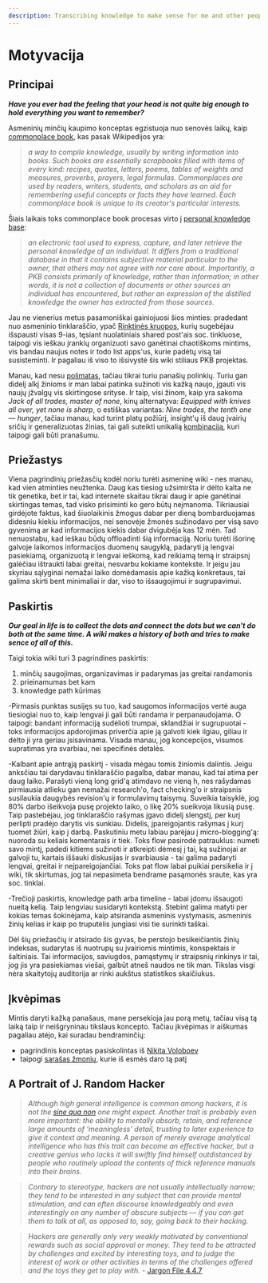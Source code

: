 ```yaml
---
description: Transcribing knowledge to make sense for me and other people
---
```


# Motyvacija

## Principai

_**Have you ever had the feeling that your head is not quite big enough to hold everything you want to remember?**_

Asmeninių minčių kaupimo konceptas egzistuoja nuo senovės laikų, kaip [commonplace book](https://www.wikiwand.com/en/Commonplace_book), kas pasak Wikipedijos yra: 

> _a way to compile knowledge, usually by writing information into books. Such books are essentially scrapbooks filled with items of every kind: recipes, quotes, letters, poems, tables of weights and measures, proverbs, prayers, legal formulas. Commonplaces are used by readers, writers, students, and scholars as an aid for remembering useful concepts or facts they have learned. Each commonplace book is unique to its creator's particular interests._

Šiais laikais toks commonplace book procesas virto į [personal knowledge base](https://www.wikiwand.com/en/Personal_knowledge_base):

> _an electronic tool used to express, capture, and later retrieve the personal knowledge of an individual. It differs from a traditional database in that it contains subjective material particular to the owner, that others may not agree with nor care about. Importantly, a PKB consists primarily of knowledge, rather than information; in other words, it is not a collection of documents or other sources an individual has encountered, but rather an expression of the distilled knowledge the owner has extracted from those sources._

Jau ne vienerius metus pasamoniškai gainiojuosi šios minties: pradedant nuo asmeninio tinklaraščio, ypač [Rinktinės kruopos](https://reanimated.lt/rinktines-kruopos-9), kurių sugebėjau išspausti visas 9-ias, tęsiant nuolatiniais shared post'ais soc. tinkluose, taipogi vis ieškau įrankių organizuoti savo ganėtinai chaotiškoms mintims, vis bandau naujus notes ir todo list apps'us, kurie padėtų visą tai susisteminti. Ir pagaliau iš viso to išsivystė šis wiki stiliaus PKB projektas.

Manau, kad nesu [polimatas](https://www.wikiwand.com/en/Polymath), tačiau tikrai turiu panašių polinkių. Turiu gan didelį alkį žinioms ir man labai patinka sužinoti vis kažką naujo, įgauti vis naujų įžvalgų vis skirtingose srityse. Ir taip, visi žinom, kaip yra sakoma _Jack of all trades, master of none_,  kinų alternatyva: _Equipped with knives all over, yet none is sharp_, o estiškas variantas: _Nine trades, the tenth one — hunger_, tačiau manau, kad turint platų požiūrį, insight'ų iš daug įvairių sričių ir generalizuotas žinias, tai gali suteikti unikalią [kombinaciją](https://medium.com/accelerated-intelligence/modern-polymath-81f882ce52db), kuri taipogi gali būti pranašumu.

## Priežastys

Viena pagrindinių priežasčių kodėl noriu turėti asmeninę wiki - nes manau, kad vien atminties neužtenka. Daug kas tiesiog užsimiršta ir dėlto kalta ne tik genetika, bet ir tai, kad internete skaitau tikrai daug ir apie ganėtinai skirtingas temas, tad visko prisiminti ko gero būtų neįmanoma. Tikriausiai girdėjote faktus, kad šiuolaikinis žmogus dabar per dieną bombarduojamas didesniu kiekiu informacijos, nei senovėje žmonės sužinodavo per visą savo gyvenimą ar kad informacijos kiekis dabar dvigubėja kas 12 mėn. Tad nenuostabu, kad ieškau būdų offloadinti šią informaciją. Noriu turėti išorinę galvoje laikomos informacijos duomenų saugyklą, padaryti ją lengvai pasiekiamą, organizuotą ir lengvai ieškomą, kad reikiamą temą ir straipsnį galėčiau ištraukti labai greitai, nesvarbu kokiame kontekste. Ir jeigu jau skyriau sąlyginai nemažai laiko domėdamasis apie kažką konkretaus, tai galima skirti bent minimaliai ir dar, viso to išsaugojimui ir sugrupavimui.

## Paskirtis

_**Our goal in life is to collect the dots and connect the dots but we can't do both at the same time. A wiki makes a history of both and tries to make sence of all of this.**_

Taigi tokia wiki turi 3 pagrindines paskirtis:

1. minčių saugojimas, organizavimas ir padarymas jas greitai randamonis
2. prieinamumas bet kam
3. knowledge path kūrimas

-Pirmasis punktas susijęs su tuo, kad saugomos informacijos vertė auga tiesiogiai nuo to, kaip lengvai ji gali būti randama ir perpanaudojama. O taipogi: bandant informaciją sudėlioti trumpai, sklandžiai ir sugrupuotai - toks informacijos apdorojimas priverčia apie ją galvoti kiek ilgiau, giliau ir dėlto ji yra geriau įsisavinama. Visada manau, jog koncepcijos, visumos supratimas yra svarbiau, nei specifinės detalės.

-Kalbant apie antrąją paskirtį - visada mėgau tomis žiniomis dalintis. Jeigu anksčiau tai darydavau tinklaraščio pagalba, dabar manau, kad tai atima per daug laiko. Parašyti vieną long grid'ą atimdavo ne vieną h, nes rašydamas pirmiausia atlieku gan nemažai research'o, fact checking'o ir straipsnis susilaukia daugybės revision'ų ir formulavimų taisymų. Suveikia taisyklė, jog 80% darbo išeikvoja pusę projekto laiko, o likę 20% sueikvoja likusią pusę. Taip pastebėjau, jog tinklaraščio rašymas įgavo didelį slengstį, per kurį perlipti pradėjo darytis vis sunkiau. Didelis, įpareigojantis rašymas į kurį tuomet žiūri, kaip į darbą. Paskutiniu metu labiau parėjau į micro-blogging'ą: nuoroda su keliais komentarais ir tiek. Toks flow pasirodė patrauklus: numeti savo mintį, padedi kitiems sužinoti ir atkreipti dėmesį į tai, ką sužinojai ar galvoji tu, kartais iššauki diskusijas ir svarbiausia - tai galima padaryti lengvai, greitai ir neįpareigojančiai. Toks pat flow labai puikiai persikelia ir į wiki, tik skirtumas, jog tai nepasimeta bendrame pasąmonės sraute, kas yra soc. tinklai.

-Trečioji paskirtis, knowledge path arba timeline - labai įdomu išsaugoti nueitą kelią. Taip lengviau susidaryti kontekstą. Stebint galima matyti per kokias temas šokinėjama, kaip atsiranda asmeninis vystymasis, asmeninis žinių kelias ir kaip po truputėlis jungiasi visi tie surinkti taškai.

Dėl šių priežasčių ir atsirado šis gyvas, be perstojo besikeičiantis žinių indeksas, sudarytas iš nuotrupų su įvairiomis mintimis, konspektais ir šaltiniais. Tai informacijos, saviugdos, pamąstymų ir straipsnių rinkinys ir tai, jog jis yra pasiekiamas viešai, galbūt atneš naudos ne tik man. Tikslas visgi nėra skaitytojų auditorija ar rinki aukštus statistikos skaičiukus.

## Įkvėpimas

Mintis daryti kažką panašaus, mane persekioja jau porą metų, tačiau visą tą laiką taip ir neišgryninau tikslaus koncepto. Tačiau įkvėpimas ir aiškumas pagaliau atėjo, kai suradau bendraminčių:

* pagrindinis konceptas pasiskolintas iš [Nikita Voloboev](https://wiki.nikitavoloboev.xyz)
* taipogi [sąrašas žmonių](https://github.com/RichardLitt/meta-knowledge#readme), kurie iš esmės daro tą patį

## A Portrait of J. Random Hacker

> _Although high general intelligence is common among hackers, it is not the_ [_sine qua non_](https://www.wikiwand.com/en/Sine_qua_non) _one might expect. Another trait is probably even more important: the ability to mentally absorb, retain, and reference large amounts of ‘meaningless’ detail, trusting to later experience to give it context and meaning. A person of merely average analytical intelligence who has this trait can become an effective hacker, but a creative genius who lacks it will swiftly find himself outdistanced by people who routinely upload the contents of thick reference manuals into their brains._

> _Contrary to stereotype, hackers are not usually intellectually narrow; they tend to be interested in any subject that can provide mental stimulation, and can often discourse knowledgeably and even interestingly on any number of obscure subjects — if you can get them to talk at all, as opposed to, say, going back to their hacking._

> _Hackers are generally only very weakly motivated by conventional rewards such as social approval or money. They tend to be attracted by challenges and excited by interesting toys, and to judge the interest of work or other activities in terms of the challenges offered and the toys they get to play with._ - [Jargon File 4.4.7](http://www.catb.org/jargon/html/personality.html)


